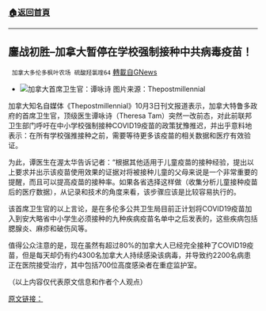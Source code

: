 ###  [:house:返回首頁](https://github.com/ourhimalayas/txt)
---


## 鏖战初胜&#8211;加拿大暂停在学校强制接种中共病毒疫苗！
` 加拿大多伦多枫叶农场 硫酸羟氯喹64` [轉載自GNews](https://gnews.org/zh-hans/1573519/)

- ![](https://assets.gnews.org/wp-content/uploads/2021/09/ym-edited.jpg)加拿大首席卫生官：谭咏诗
图片来源：Thepostmillennial


加拿大知名自媒体《Thepostmillennial》10月3日刊文报道表示，加拿大特鲁多政府的首席卫生官，顶级医生谭咏诗（Theresa Tam）突然一改前态，对此前联邦卫生部门呼吁在中小学校强制接种COVID19疫苗的政策犹豫推迟，并出乎意料地表示：在所有学校强推接种之前，需要等待更多该疫苗的相关数据和医疗有效验证。

为此，谭医生在渥太华告诉记者：“根据其他适用于儿童疫苗的接种经验，提出以上要求并出示该疫苗使用效果的证据对将被接种儿童的父母来说是一个非常重要的提醒，而且可以提高疫苗的接种率。如果各省选择这样做（收集分析儿童接种疫苗后的医疗数据），从记录和技术的角度来看，该步骤应该是比较容易执行的。

该首席卫生官的以上言论，是在多伦多公共卫生局目前正计划将COVID19疫苗加入到安大略省中小学生必须接种的九种疾病疫苗名单中之后发表的，这些疾病包括腮腺炎、麻疹和破伤风等。

值得公众注意的是，现在虽然有超过80%的加拿大人已经完全接种了COVID19疫苗，但是每天却仍有约4300名加拿大人持续感染该病毒，并导致约2200名病患正在医院接受治疗，其中包括700位高度感染者在重症监护室。

（以上内容仅代表原文信息和作者个人观点）

[原文链接：](https://thepostmillennial.com/dr-tam-more-data-required-before-mandating-vaccines-in-schools)
